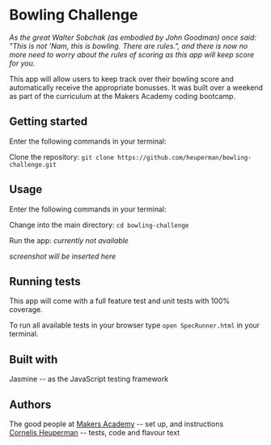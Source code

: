 # Bowling Challenge

*As the great Walter Sobchak (as embodied by John Goodman) once said: "This is not 'Nam, this is bowling. There are rules.", and there is now no more need to worry about the rules of scoring as this app will keep score for you.*

This app will allow users to keep track over their bowling score and automatically receive the appropriate bonusses. It was built over a weekend as part of the curriculum at the Makers Academy coding bootcamp.

## Getting started
Enter the following commands in your terminal:

Clone the repository:
`git clone https://github.com/heuperman/bowling-challenge.git`

## Usage
Enter the following commands in your terminal:

Change into the main directory:
`cd bowling-challenge`

Run the app:
*currently not available*

*screenshot will be inserted here*

## Running tests
This app will come with a full feature test and unit tests with 100% coverage.

To run all available tests in your browser type `open SpecRunner.html` in your terminal.

## Built with
Jasmine -- as the JavaScript testing framework

## Authors
The good people at [Makers Academy](https://makers.tech/) -- set up, and instructions  
[Cornelis Heuperman](https://github.com/heuperman) -- tests, code and flavour text
